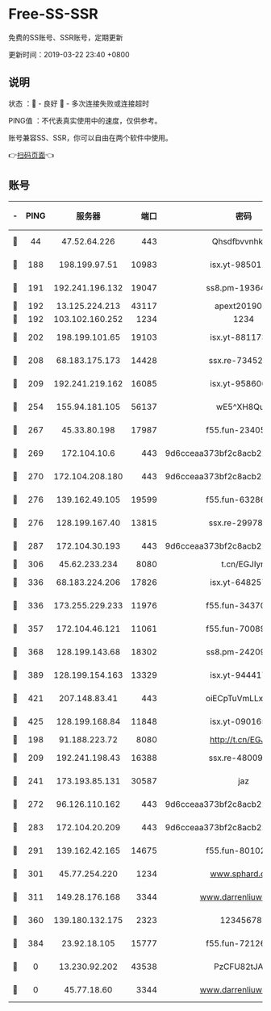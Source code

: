 # Free-SS-SSR

免费的SS账号、SSR账号，定期更新

更新时间：2019-03-22 23:40 +0800

## 说明

状态     ：🙂 - 良好 🙁 - 多次连接失败或连接超时

PING值   ：不代表真实使用中的速度，仅供参考。

账号兼容SS、SSR，你可以自由在两个软件中使用。

👉[扫码页面](https://liesauer.github.io/Free-SS-SSR/)👈

## 账号

|-|PING|服务器|端口|密码|加密方式|区域|
|:----:|:----:|:-----:|-----:|:----:|:----:|:----:|
|🙂|44|47.52.64.226|443|Qhsdfbvvnhkm1|aes-256-cfb|HK|
|🙂|188|198.199.97.51|10983|isx.yt-98501151|aes-256-cfb|US|
|🙂|191|192.241.196.132|19047|ss8.pm-19364994|aes-256-cfb|US|
|🙂|192|13.125.224.213|43117|apext2019005|chacha20|KR|
|🙂|192|103.102.160.252|1234|1234|rc4-md5|JP|
|🙂|202|198.199.101.65|19103|isx.yt-88117366|aes-256-cfb|US|
|🙂|208|68.183.175.173|14428|ssx.re-73452986|aes-256-cfb|US|
|🙂|209|192.241.219.162|16085|isx.yt-95860657|aes-256-cfb|US|
|🙂|254|155.94.181.105|56137|wE5^XH8Quw|aes-256-cfb|US|
|🙂|267|45.33.80.198|17987|f55.fun-23405054|aes-256-cfb|US|
|🙂|269|172.104.10.6|443|9d6cceaa373bf2c8acb22e60b6a58be6|aes-256-cfb|US|
|🙂|270|172.104.208.180|443|9d6cceaa373bf2c8acb22e60b6a58be6|aes-256-cfb|US|
|🙂|276|139.162.49.105|19599|f55.fun-63286751|aes-256-cfb|SG|
|🙂|276|128.199.167.40|13815|ssx.re-29978832|aes-256-cfb|SG|
|🙂|287|172.104.30.193|443|9d6cceaa373bf2c8acb22e60b6a58be6|aes-256-cfb|US|
|🙂|306|45.62.233.234|8080|t.cn/EGJIyrl|rc4-md5|CA|
|🙂|336|68.183.224.206|17826|isx.yt-64825749|aes-256-cfb|SG|
|🙂|336|173.255.229.233|11976|f55.fun-34370951|aes-256-cfb|US|
|🙂|357|172.104.46.121|11061|f55.fun-70089612|aes-256-cfb|SG|
|🙂|368|128.199.143.68|18302|ss8.pm-24209175|aes-256-cfb|SG|
|🙂|389|128.199.154.163|13329|isx.yt-94441732|aes-256-cfb|SG|
|🙂|421|207.148.83.41|443|oiECpTuVmLLxk4Ts|aes-256-cfb|AU|
|🙂|425|128.199.168.84|11848|isx.yt-09016510|aes-256-cfb|SG|
|🙂|198|91.188.223.72|8080|http://t.cn/EGJIyrl|rc4-md5|RU|
|🙂|209|192.241.198.43|16388|ssx.re-48009112|aes-256-cfb|US|
|🙂|241|173.193.85.131|30587|jaz|aes-256-cfb|US|
|🙂|272|96.126.110.162|443|9d6cceaa373bf2c8acb22e60b6a58be6|aes-256-cfb|US|
|🙂|283|172.104.20.209|443|9d6cceaa373bf2c8acb22e60b6a58be6|aes-256-cfb|US|
|🙂|291|139.162.42.165|14675|f55.fun-80102385|aes-256-cfb|SG|
|🙂|301|45.77.254.220|1234|www.sphard.com|aes-256-cfb|SG|
|🙂|311|149.28.176.168|3344|www.darrenliuwei.com|aes-256-cfb|AU|
|🙂|360|139.180.132.175|2323|123456789|aes-256-cfb|SG|
|🙁|384|23.92.18.105|15777|f55.fun-72126030|aes-256-cfb|US|
|🙁|0|13.230.92.202|43538|PzCFU82tJAdZ|aes-256-cfb|JP|
|🙁|0|45.77.18.60|3344|www.darrenliuwei.com|aes-256-cfb|JP|
